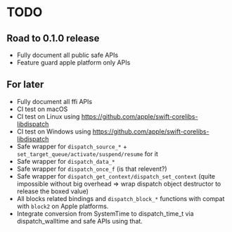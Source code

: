 # TODO

## Road to 0.1.0 release

- Fully document all public safe APIs
- Feature guard apple platform only APIs

## For later

- Fully document all ffi APIs
- CI test on macOS
- CI test on Linux using https://github.com/apple/swift-corelibs-libdispatch
- CI test on Windows using https://github.com/apple/swift-corelibs-libdispatch
- Safe wrapper for ``dispatch_source_*`` + ``set_target_queue/activate/suspend/resume`` for it
- Safe wrapper for ``dispatch_data_*``
- Safe wrapper for ``dispatch_once_f`` (is that relevent?)
- Safe wrapper for ``dispatch_get_context/dispatch_set_context`` (quite impossible without big overhead => wrap dispatch object destructor to release the boxed value)
- All blocks related bindings and ``dispatch_block_*`` functions with compat with ``block2`` on Apple platforms.
- Integrate conversion from SystemTime to dispatch_time_t via dispatch_walltime and safe APIs using that.

